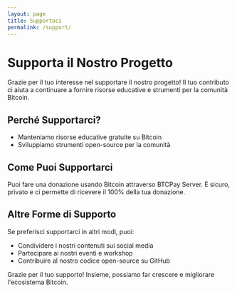 ```yaml
---
layout: page
title: Supportaci
permalink: /support/
---
```


# Supporta il Nostro Progetto

Grazie per il tuo interesse nel supportare il nostro progetto! Il tuo contributo ci aiuta a continuare a fornire risorse educative e strumenti per la comunità Bitcoin.

## Perché Supportarci?

- Manteniamo risorse educative gratuite su Bitcoin
- Sviluppiamo strumenti open-source per la comunità

## Come Puoi Supportarci

Puoi fare una donazione usando Bitcoin attraverso BTCPay Server. È sicuro, privato e ci permette di ricevere il 100% della tua donazione.

<div class="btcpay-form">
  <btcpay-form 
    style="width:300px; margin:auto;" 
    data-btcpay-server="https://your-btcpay-server-url" 
    data-store-id="your-store-id" 
    data-price="0" 
    data-currency="USD" 
    data-allow-tip="true"
    data-custom-amount="true"
    data-button-text="Dona con Bitcoin">
  </btcpay-form>
</div>

<script src="https://your-btcpay-server-url/modal/btcpay.js"></script>

## Altre Forme di Supporto

Se preferisci supportarci in altri modi, puoi:

- Condividere i nostri contenuti sui social media
- Partecipare ai nostri eventi e workshop
- Contribuire al nostro codice open-source su GitHub

Grazie per il tuo supporto! Insieme, possiamo far crescere e migliorare l'ecosistema Bitcoin.

